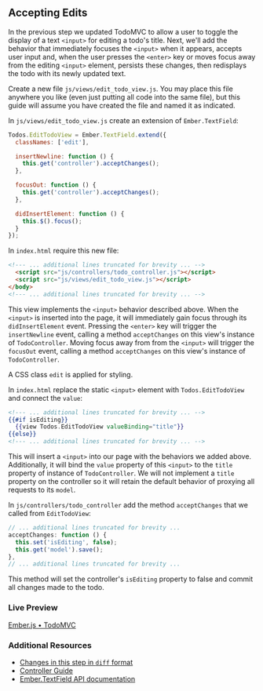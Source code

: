 ## Accepting Edits

In the previous step we updated TodoMVC to allow a user to toggle the display of a text `<input>` for editing a todo's title. Next, we'll add the behavior that immediately focuses the `<input>` when it appears, accepts user input and, when the user presses the `<enter>` key or moves focus away from the editing `<input>` element, persists these changes, then redisplays the todo with its newly updated text.

Create a new file `js/views/edit_todo_view.js`. You may place this file anywhere you like (even just putting all code into the same file), but this guide will assume you have created the file and named it as indicated.

In `js/views/edit_todo_view.js` create an extension of `Ember.TextField`:

```javascript
Todos.EditTodoView = Ember.TextField.extend({
  classNames: ['edit'],

  insertNewline: function () {
    this.get('controller').acceptChanges();
  },

  focusOut: function () {
    this.get('controller').acceptChanges();
  },

  didInsertElement: function () {
    this.$().focus();
  }
});
```

In `index.html` require this new file:

```html
<!--- ... additional lines truncated for brevity ... -->
  <script src="js/controllers/todo_controller.js"></script>
  <script src="js/views/edit_todo_view.js"></script>
</body>
<!--- ... additional lines truncated for brevity ... -->
```

This view implements the `<input>` behavior described above. When the `<input>` is inserted into the page, it will immediately gain focus through its `didInsertElement` event. Pressing the `<enter>` key  will trigger the `insertNewline` event, calling a method `acceptChanges` on this view's instance of `TodoController`. Moving focus away from from the `<input>` will trigger the `focusOut` event, calling a method `acceptChanges` on this view's instance of `TodoController`.

A CSS class `edit` is applied for styling.

In `index.html` replace the static `<input>` element with `Todos.EditTodoView` and connect the `value`:

```handlebars
<!--- ... additional lines truncated for brevity ... -->
{{#if isEditing}}
  {{view Todos.EditTodoView valueBinding="title"}}
{{else}}
<!--- ... additional lines truncated for brevity ... -->
```

This will insert a `<input>` into our page with the behaviors we added above. Additionally, it will bind the `value` property of this `<input>` to the `title` property of instance of `TodoController`. We will not implement a `title` property on the controller so it will retain the default behavior of proxying all requests to its `model`. 


In `js/controllers/todo_controller` add the method `acceptChanges` that we called from `EditTodoView`:

```javascript
// ... additional lines truncated for brevity ...
acceptChanges: function () {
  this.set('isEditing', false);
  this.get('model').save();
},
// ... additional lines truncated for brevity ...
```

This method will set the controller's `isEditing` property to false and commit all changes made to the todo.

### Live Preview
<a class="jsbin-embed" href="http://jsbin.com/ecicok/2/embed?live">Ember.js • TodoMVC</a><script src="http://static.jsbin.com/js/embed.js"></script>

### Additional Resources

  * [Changes in this step in `diff` format](https://github.com/emberjs/quickstart-code-sample/commit/70eb45e2e69e6bbc30a7d8b69812c6696bbc8cd3)
  * [Controller Guide](/guides/controllers)
  * [Ember.TextField API documentation](/api/classes/Ember.TextField.html)
